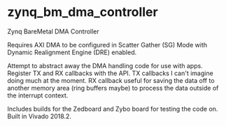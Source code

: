# zynq_bm_dma_controller
Zynq BareMetal DMA Controller

Requires AXI DMA to be configured in Scatter Gather (SG) Mode with Dynamic Realignment Engine (DRE) enabled.

Attempt to abstract away the DMA handling code for use with apps. Register TX and RX callbacks with the API. TX callbacks I can't imagine doing much at the moment. RX callback useful for saving the data off to another memory area (ring buffers maybe) to process the data outside of the interrupt context.

Includes builds for the Zedboard and Zybo board for testing the code on. Built in Vivado 2018.2.
